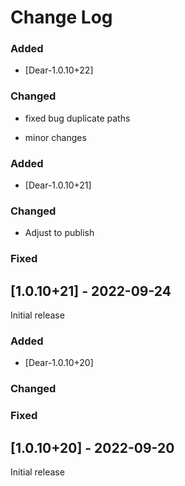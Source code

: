 
# Change Log

### Added

- [Dear-1.0.10+22]

### Changed
- fixed bug duplicate paths

- minor changes

### Added

- [Dear-1.0.10+21]

### Changed

- Adjust to publish

### Fixed

## [1.0.10+21] - 2022-09-24
  
Initial release


### Added

- [Dear-1.0.10+20]

### Changed

### Fixed

## [1.0.10+20] - 2022-09-20
  
Initial release
